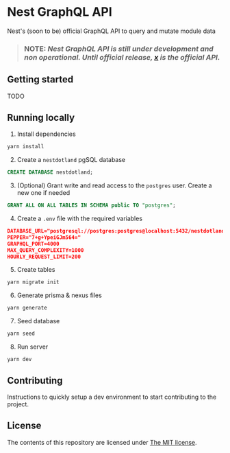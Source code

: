 # Nest GraphQL API

Nest's (soon to be) official GraphQL API to query and mutate module data

> ### **NOTE:** _Nest GraphQL API is still under development and non operational. Until official release, [x](https://github.com/nestdotland/x) is the official API._

## Getting started

TODO

## Running locally

1. Install dependencies
```sh
yarn install
```
2. Create a `nestdotland` pgSQL database
```sql
CREATE DATABASE nestdotland;
```
3. (Optional) Grant write and read access to the `postgres` user. Create a new one if needed
```sql
GRANT ALL ON ALL TABLES IN SCHEMA public TO "postgres";
```
4. Create a `.env` file with the required variables
```json
DATABASE_URL="postgresql://postgres:postgres@localhost:5432/nestdotland?schema=public"
PEPPER="7+g+YpeiGJm564="
GRAPHQL_PORT=4000
MAX_QUERY_COMPLEXITY=1000
HOURLY_REQUEST_LIMIT=200
```
5. Create tables
```sh
yarn migrate init
```
6. Generate prisma & nexus files
```sh
yarn generate
```
7. Seed database
```sh
yarn seed
```
8. Run server
```
yarn dev
```

## Contributing

Instructions to quickly setup a dev environment to start contributing to the project.

## License

The contents of this repository are licensed under [The MIT license](LICENSE).
